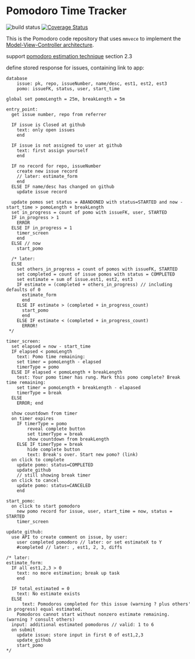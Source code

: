 # Pomodoro Time Tracker
![build status](https://travis-ci.org/dewv/githubPomodoroApp.svg?branch=master)
[![Coverage Status](https://coveralls.io/repos/github/dewv/githubPomodoroApp/badge.svg?branch=master)](https://coveralls.io/github/dewv/webapp-template?branch=master)

This is the Pomodoro code repository that uses `mmvece` to implement the [Model-View-Controller architecture](https://en.wikipedia.org/wiki/Model%E2%80%93view%E2%80%93controller).

support [pomodoro estimation technique](https://www.slideshare.net/samakays/the-pomodoro-technique-v1-3) section 2.3 

define stored response for issues, containing link to app:

    database
    	issue: pk, repo, issueNumber, name/desc, est1, est2, est3
    	pomo: issueFK, status, user, start_time 
    
    global set pomoLength = 25m, breakLength = 5m
    
    entry_point:
      get issue number, repo from referrer
      
      IF issue is Closed at github
      	text: only open issues
      	end
      	
      IF issue is not assigned to user at github
      	text: first assign yourself
      	end
      	
      IF no record for repo, issueNumber
        create new issue record
        // later: estimate_form
        end
      ELSE IF name/desc has changed on github
      	update issue record
      	
      update pomos set status = ABANDONED with status=STARTED and now - start_time > pomoLength + breakLength
      set in_progress = count of pomo with issueFK, user, STARTED
      IF in_progress > 1
      	ERROR
      ELSE IF in_progress = 1
        timer_screen
        end
      ELSE // now
        start_pomo
	
      /* later:   
      ELSE	
        set others_in_progress = count of pomos with issueFK, STARTED 
        set completed = count of issue pomos with status = COMPLETED
        set estimate = sum of issue.est1, est2, est3
        IF estimate = (completed + others_in_progress) // including defaults of 0
          estimate_form
          end
        ELSE IF estimate > (completed + in_progress_count)
          start_pomo
          end
        ELSE IF estimate < (completed + in_progress_count)
          ERROR!
 	 */
        
    timer_screen:
      set elapsed = now - start_time
      IF elapsed < pomoLength
      	text: Pomo time remaining:
      	set timer = pomoLength - elapsed
      	timerType = pomo
      ELSE IF elapsed < pomoLength + breakLength
      	test: Your pomo timer has rung. Mark this pomo complete? Break time remaining:
      	set timer = pomoLength + breakLength - elapased
      	timerType = break
      ELSE
        ERROR; end
        
      show countdown from timer
      on timer expires
      	IF timerType = pomo
      		reveal complete button
      		set timerType = break
      		show countdown from breakLength
      	ELSE IF timerType = break
      		hide complete button
      		text: Break's over. Start new pomo? (link)
      on click to complete
        update pomo: status=COMPLETED
        update_github
    	// still showing break timer
      on click to cancel
        update pomo: status=CANCELED
        end
    
    start_pomo:
      on click to start pomodoro    
        new pomo record for issue, user, start_time = now, status = STARTED
        timer_screen
        
    update_github:
      use API to create comment on issue, by user:
      	user completed pomodoro // later: or set estimateX to Y
      	#completed // later: , est1, 2, 3, diffs
      	
	/* later:  
    estimate_form:
      IF all est1,2,3 > 0
      	text: no more estimation; break up task
      	end
      
      IF total_estimated = 0
        text: No estimate exists
      ELSE
      	  text: Pomodoros completed for this issue (warning ? plus others' in progress) equal estimated.
      	Pomodoros cannot start without nonzero estimate remaining. (warning ? consult others)
      input: additional estimated pomodoros // valid: 1 to 6
      on submit
      	update issue: store input in first 0 of est1,2,3
      	update_github
        start_pomo
    */

